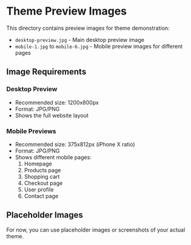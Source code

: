 # Theme Preview Images

This directory contains preview images for theme demonstration:

- `desktop-preview.jpg` - Main desktop preview image
- `mobile-1.jpg` to `mobile-6.jpg` - Mobile preview images for different pages

## Image Requirements

### Desktop Preview
- Recommended size: 1200x800px
- Format: JPG/PNG
- Shows the full website layout

### Mobile Previews
- Recommended size: 375x812px (iPhone X ratio)
- Format: JPG/PNG
- Shows different mobile pages:
  1. Homepage
  2. Products page
  3. Shopping cart
  4. Checkout page
  5. User profile
  6. Contact page

## Placeholder Images

For now, you can use placeholder images or screenshots of your actual theme.
